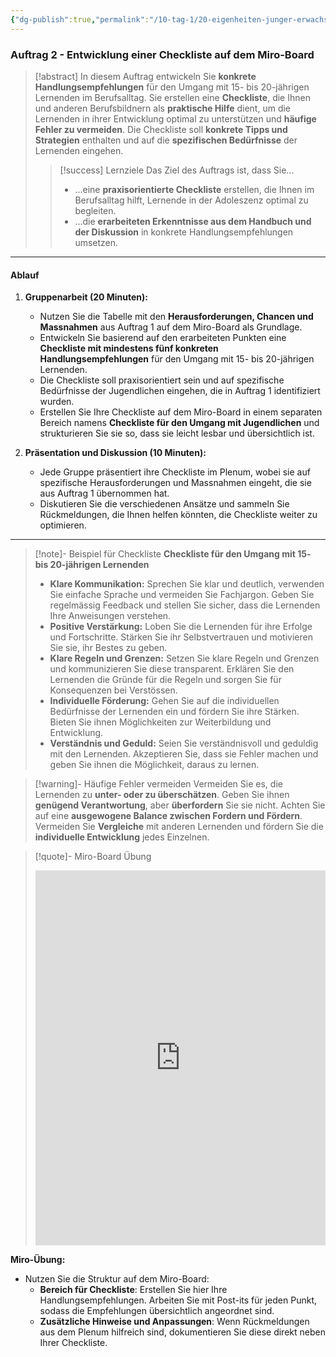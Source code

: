 ```yaml
---
{"dg-publish":true,"permalink":"/10-tag-1/20-eigenheiten-junger-erwachsener/03-2/"}
---
```


### Auftrag 2 - Entwicklung einer Checkliste auf dem Miro-Board

>[!abstract] In diesem Auftrag entwickeln Sie **konkrete Handlungsempfehlungen** für den Umgang mit 15- bis 20-jährigen Lernenden im Berufsalltag. Sie erstellen eine **Checkliste**, die Ihnen und anderen Berufsbildnern als **praktische Hilfe** dient, um die Lernenden in ihrer Entwicklung optimal zu unterstützen und **häufige Fehler zu vermeiden**. Die Checkliste soll **konkrete Tipps und Strategien** enthalten und auf die **spezifischen Bedürfnisse** der Lernenden eingehen.
>
> > [!success] Lernziele
> > Das Ziel des Auftrags ist, dass Sie...
> > * ...eine **praxisorientierte Checkliste** erstellen, die Ihnen im Berufsalltag hilft, Lernende in der Adoleszenz optimal zu begleiten.
> > * ...die **erarbeiteten Erkenntnisse aus dem Handbuch und der Diskussion** in konkrete Handlungsempfehlungen umsetzen.

---

#### Ablauf

1. **Gruppenarbeit (20 Minuten):**
   - Nutzen Sie die Tabelle mit den **Herausforderungen, Chancen und Massnahmen** aus Auftrag 1 auf dem Miro-Board als Grundlage.
   - Entwickeln Sie basierend auf den erarbeiteten Punkten eine **Checkliste mit mindestens fünf konkreten Handlungsempfehlungen** für den Umgang mit 15- bis 20-jährigen Lernenden.
   - Die Checkliste soll praxisorientiert sein und auf spezifische Bedürfnisse der Jugendlichen eingehen, die in Auftrag 1 identifiziert wurden.
   - Erstellen Sie Ihre Checkliste auf dem Miro-Board in einem separaten Bereich namens **Checkliste für den Umgang mit Jugendlichen** und strukturieren Sie sie so, dass sie leicht lesbar und übersichtlich ist.

2. **Präsentation und Diskussion (10 Minuten):**
   - Jede Gruppe präsentiert ihre Checkliste im Plenum, wobei sie auf spezifische Herausforderungen und Massnahmen eingeht, die sie aus Auftrag 1 übernommen hat.
   - Diskutieren Sie die verschiedenen Ansätze und sammeln Sie Rückmeldungen, die Ihnen helfen könnten, die Checkliste weiter zu optimieren.

---

>[!note]- Beispiel für Checkliste 
>**Checkliste für den Umgang mit 15- bis 20-jährigen Lernenden**
>
>* **Klare Kommunikation:** Sprechen Sie klar und deutlich, verwenden Sie einfache Sprache und vermeiden Sie Fachjargon. Geben Sie regelmässig Feedback und stellen Sie sicher, dass die Lernenden Ihre Anweisungen verstehen.
>* **Positive Verstärkung:** Loben Sie die Lernenden für ihre Erfolge und Fortschritte. Stärken Sie ihr Selbstvertrauen und motivieren Sie sie, ihr Bestes zu geben.
>* **Klare Regeln und Grenzen:** Setzen Sie klare Regeln und Grenzen und kommunizieren Sie diese transparent. Erklären Sie den Lernenden die Gründe für die Regeln und sorgen Sie für Konsequenzen bei Verstössen.
>* **Individuelle Förderung:** Gehen Sie auf die individuellen Bedürfnisse der Lernenden ein und fördern Sie ihre Stärken. Bieten Sie ihnen Möglichkeiten zur Weiterbildung und Entwicklung.
>* **Verständnis und Geduld:** Seien Sie verständnisvoll und geduldig mit den Lernenden. Akzeptieren Sie, dass sie Fehler machen und geben Sie ihnen die Möglichkeit, daraus zu lernen.

>[!warning]- Häufige Fehler vermeiden
>Vermeiden Sie es, die Lernenden zu **unter- oder zu überschätzen**. Geben Sie ihnen **genügend Verantwortung**, aber **überfordern** Sie sie nicht. Achten Sie auf eine **ausgewogene Balance zwischen Fordern und Fördern**. Vermeiden Sie **Vergleiche** mit anderen Lernenden und fördern Sie die **individuelle Entwicklung** jedes Einzelnen.

>[!quote]- Miro-Board Übung
><iframe src="https://miro.com/app/live-embed/uXjVL6G9YHJ=/?moveToViewport=-300,-350,3600,2000" frameBorder="0" width="100%" height="600" allowFullScreen live-embed></iframe>

**Miro-Übung:**  
- Nutzen Sie die Struktur auf dem Miro-Board:
   - **Bereich für Checkliste**: Erstellen Sie hier Ihre Handlungsempfehlungen. Arbeiten Sie mit Post-its für jeden Punkt, sodass die Empfehlungen übersichtlich angeordnet sind.
   - **Zusätzliche Hinweise und Anpassungen**: Wenn Rückmeldungen aus dem Plenum hilfreich sind, dokumentieren Sie diese direkt neben Ihrer Checkliste.